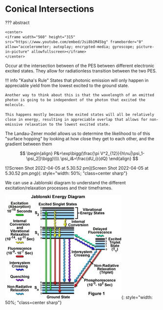 # Conical Intersections

??? abstract
	

	<center>
	<iframe width="560" height="315" src="https://www.youtube.com/embed/Jsi8b1M45bg" frameborder="0" allow="accelerometer; autoplay; encrypted-media; gyroscope; picture-in-picture" allowfullscreen></iframe>
	</center>

Occur at the intersection between of the PES between different electronic excited states. They allow for radiationless transition between the two PES.

!!! info "Kasha's Rule"
	 States that photonic emission will only happen in appreciable yield from the lowest excited to the ground state.
	

	Another way to think about this is that the wavelength of an emitted photon is going to be independent of the photon that excited the molecule.
	
	This happens mostly because the exited states will all be relatively close in energy, resulting in appreciable overlap that allows for non-emissive relaxation to the lowest excited state.



The Landau-Zener model allows us to determine the likelihood to of this "surface hopping" by looking at how close they get to each other, and the gradient between them

$$
\begin{align}
P&=\exp\bigg(\frac{\pi V^2_{12}}{h\nu|\psi_1-\psi_2|}\bigg)\\\\
\psi_i&=\frac{dU_i}{dQ}
\end{align}
$$

![!Screen Shot 2022-04-05 at 5.30.52 pm](Screen Shot 2022-04-05 at 5.30.52 pm.png){: style="width: 50%; "class=center sharp"}

We can use a Jablonski diagram to understand the different excitation/relaxation processes and their timeframes.

![!jablonskifigure1](jablonskifigure1.jpg){: style="width: 50%; "class=center sharp"}

